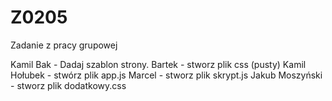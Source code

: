 # Z0205
Zadanie z pracy grupowej

Kamil Bak - Dadaj szablon strony.
Bartek - stworz plik css (pusty)
Kamil Hołubek - stwórz plik app.js
Marcel - stworz plik skrypt.js
Jakub Moszyński - stworz plik dodatkowy.css
